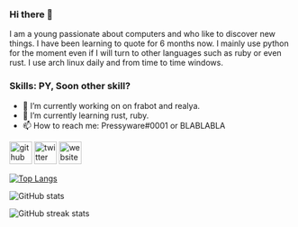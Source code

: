 ### Hi there 👋


I am a young passionate about computers and who like to discover new things. I have been learning to quote for 6 months now. I mainly use python for the moment even if I will turn to other languages ​​such as ruby or even rust. I use arch linux daily and from time to time windows.

### Skills: PY, Soon other skill?


- 🔭 I’m currently working on on frabot and realya. 
- 🌱 I’m currently learning rust, ruby. 
- 📫 How to reach me: Pressyware#0001 or BLABLABLA 


[<img src='https://cdn.jsdelivr.net/npm/simple-icons@3.0.1/icons/github.svg' alt='github' height='40'>](https://github.com/pressynou)  [<img src='https://cdn.jsdelivr.net/npm/simple-icons@3.0.1/icons/twitter.svg' alt='twitter' height='40'>](https://twitter.com/pressyware)  [<img src='https://cdn.jsdelivr.net/npm/simple-icons@3.0.1/icons/icloud.svg' alt='website' height='40'>](https://www.realya.ch)  

[![Top Langs](https://github-readme-stats.vercel.app/api/top-langs/?username=pressynou)](https://github.com/anuraghazra/github-readme-stats)

![GitHub stats](https://github-readme-stats.vercel.app/api?username=pressynou&show_icons=true)  

![GitHub streak stats](https://github-readme-streak-stats.herokuapp.com/?user=pressynou)  

